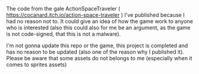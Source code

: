 The code from the gale ActionSpaceTraveler ( https://cocanard.itch.io/action-space-traveler ) I've published because I had no reason not to.
It could give an idea of how the game work to anyone who is interested (also this could also for me be an argument, as the game is not code-signed, that this is not a malware).

I'm not gonna update this repo or the game, this project is completed and has no reason to be updated (also one of the reason why I published it).
Please be aware that some assets do not belongs to me (especially when it comes to sprites assets)
